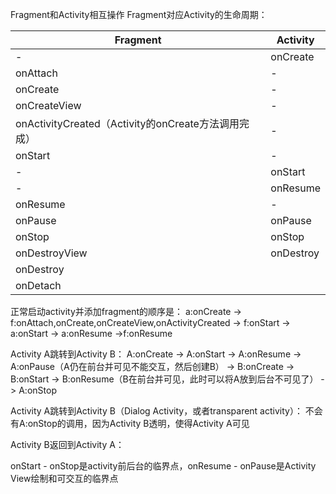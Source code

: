 Fragment和Activity相互操作
Fragment对应Activity的生命周期：

|Fragment|Activity|
|-|-|
|-|onCreate|
|onAttach|-|
|onCreate|-|
|onCreateView|-|
|onActivityCreated（Activity的onCreate方法调用完成）|-|
|onStart |-|
|-|onStart|
|-|onResume|
|onResume|-|
|onPause|onPause|
|onStop	|onStop	|
|onDestroyView|onDestroy|
|onDestroy||
|onDetach||

正常启动activity并添加fragment的顺序是：
a:onCreate -> f:onAttach,onCreate,onCreateView,onActivityCreated  -> f:onStart  -> a:onStart -> a:onResume ->f:onResume

Activity A跳转到Activity B：
A:onCreate  ->  A:onStart  -> A:onResume  -> A:onPause（A仍在前台并可见不能交互，然后创建B） -> B:onCreate  -> B:onStart -> B:onResume（B在前台并可见，此时可以将A放到后台不可见了） -> A:onStop

Activity A跳转到Activity B（Dialog Activity，或者transparent activity）：
不会有A:onStop的调用，因为Activity B透明，使得Activity A可见

Activity B返回到Activity A：

onStart - onStop是activity前后台的临界点，onResume - onPause是Activity View绘制和可交互的临界点
